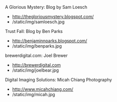 A Glorious Mystery: Blog by Sam Loesch

* http://thegloriousmystery.blogspot.com/
* /static/img/samloesch.jpg

Trust Fall: Blog by Ben Parks

* http://benjaminnparks.blogspot.com/
* /static/img/benparks.jpg

brewerdigital.com: Joel Brewer

* http://brewerdigital.com
* /static/img/joelbear.jpg

Digital Imaging Solutions: Micah Chiang Photography

* http://www.micahchiang.com/
* /static/img/micah.jpg